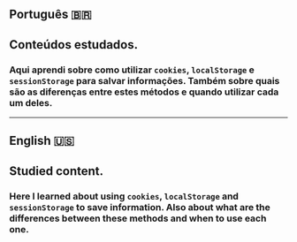 ## Português 🇧🇷
## Conteúdos estudados.
### Aqui aprendi sobre como utilizar `cookies`, `localStorage` e `sessionStorage` para salvar informações. Também sobre quais são as diferenças entre estes métodos e quando utilizar cada um deles.

---
## English 🇺🇸
## Studied content.
### Here I learned about using `cookies`, `localStorage` and `sessionStorage` to save information. Also about what are the differences between these methods and when to use each one.